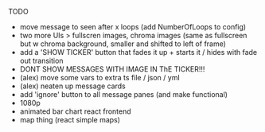 TODO

- move message to seen after x loops (add NumberOfLoops to config)
- two more UIs > fullscren images, chroma images (same as fullscreen but w chroma background, smaller and shifted to left of frame)
- add a 'SHOW TICKER' button that fades it up + starts it / hides with fade out transition
- DONT SHOW MESSAGES WITH IMAGE IN ThE TICKER!!!
- (alex) move some vars to extra ts file / json / yml
- (alex) neaten up message cards
- add 'ignore' button to all message panes (and make functional)
- 1080p
- animated bar chart react frontend
- map thing (react simple maps)
